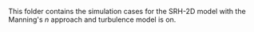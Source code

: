This folder contains the simulation cases for the SRH-2D model with the Manning's $n$ approach and turbulence model is on. 